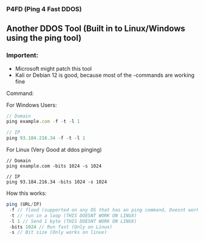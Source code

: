 ### P4FD (Ping 4 Fast DDOS)
## Another DDOS Tool (Built in to Linux/Windows using the ping tool)

### Importent:
- Microsoft might patch this tool
- Kali or Debian 12 is good, because most of the -commands are working fine

Command: 

For Windows Users:
```js
// Domain
ping example.com -f -t -l 1

// IP
ping 93.184.216.34 -f -t -l 1
```

For Linux (Very Good at ddos pinging)
```node
// Domain
ping example.com -bits 1024 -s 1024

// IP
ping 93.184.216.34 -bits 1024 -s 1024
```

How this works:
```js
ping (URL/IP)
 -f // flood (supported on any OS that has an ping command, Doesnt work on linux)
 -t // run in a loop (THIS DOESNT WORK ON LINUX)
 -l 1 // Send 1 byte (THIS DOESNT WORK ON LINUX)
 -bits 1024 // Run fast (Only on Linux)
 -s // Bit size (Only works on linux)
```
